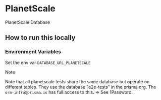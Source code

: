 # PlanetScale

PlanetScale Database

## How to run this locally

### Environment Variables

Set the env var `DATABASE_URL_PLANETSCALE`

> [!NOTE]
> Note that all planetscale tests share the same database but operate on different tables.
> They use the database "e2e-tests" in the prisma org.
> The `orm-infra@prisma.io` has full access to this. => See 1Password.
